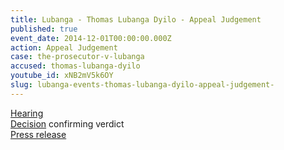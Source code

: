 ```yaml
---
title: Lubanga - Thomas Lubanga Dyilo - Appeal Judgement
published: true
event_date: 2014-12-01T00:00:00.000Z
action: Appeal Judgement
case: the-prosecutor-v-lubanga
accused: thomas-lubanga-dyilo
youtube_id: xNB2mV5k6OY
slug: lubanga-events-thomas-lubanga-dyilo-appeal-judgement-
---
```



[Hearing](https://youtu.be/xNB2mV5k6OY)
<br>[Decision](https://www.icc-cpi.int/Pages/record.aspx?docNo=ICC-01/04-01/06-3121-Red) confirming verdict
<br>[Press release](https://www.icc-cpi.int/pages/item.aspx?name=PR1069)